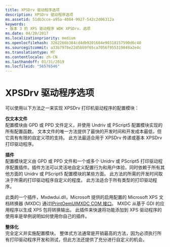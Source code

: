 ```yaml
---
title: XPSDrv 驱动程序选项
description: XPSDrv 驱动程序选项
ms.assetid: 51db3cce-a95a-4084-9927-542c2d06312a
keywords:
- 版本 3 的 XPS 驱动程序 WDK XPSDrv，选项
ms.date: 04/20/2017
ms.localizationpriority: medium
ms.openlocfilehash: 3262266b384cd4db9201604e90318157590d6c40
ms.sourcegitcommit: a33b7978e22d5bb9f65ca7056f955319049a2e4c
ms.translationtype: MT
ms.contentlocale: zh-CN
ms.lasthandoff: 01/31/2019
ms.locfileid: "56576546"
---
```

# <a name="xpsdrv-driver-options"></a>XPSDrv 驱动程序选项


可以使用以下方法之一来实现 XPSDrv 打印机驱动程序的配置模块：

<a href="" id="text-file-only-------"></a>**仅文本文件**   
配置模块由 GPD 或 PPD 文件定义，并使用 Undriv 或 PScript5 配置模块实现的所有配置函数。 文本文件的唯一方法提供了最快的开发时间和开发成本最低，但它具有有限的自定义项的支持。 此方法最适合用于 XPSDrv 传递或基本 XPSDrv 打印驱动程序。

<a href="" id="plug-in-------"></a>**插件**   
配置模块定义由 GPD 或 PPD 文件和一个或多个 Unidrv 或 PScript5 打印驱动程序配置插件。插件方法可以灵活地自定义配置行为和用户体验，同时依赖于所有其他方面的 Unidrv 或 PScript5 配置模块的某些方面。 此方法的所需的开发时间取决于所需的打印驱动程序自定义的程度。 此方法适合于所有类型的打印驱动程序。

此类的一个插件，Mxdwdui.dll，Microsoft 提供的启用配置的 Microsoft XPS 文档转换器 (MXDC) 通过[IPrintOemUIMXDC COM 接口](iprintoemuimxdc-com-interface.md)。 MXDC 从基于 GDI 的应用程序以生成 XPS 包将转换输出。 此插件来快速将功能添加到 XPS 驱动程序的使用率是举例说明如何使用你自己的插件。

<a href="" id="monolithic"></a>**整体化**  
完全定义并实施配置模块。 整体式方法通常是开销最高的方法，因为必须执行所有打印驱动程序开发和测试，但此方法还提供了充分进行自定义的机会。

 

 





